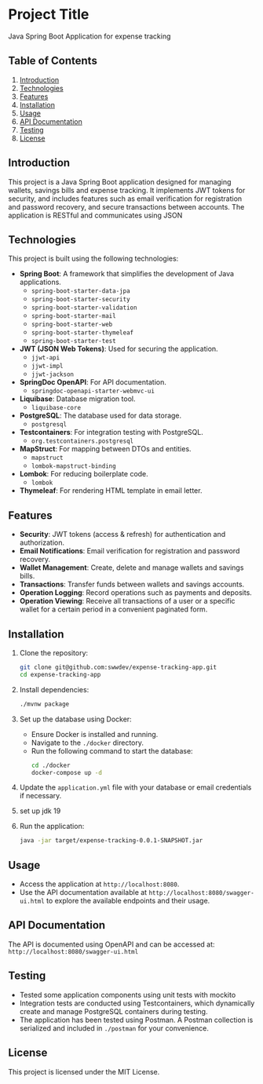 # Project Title

Java Spring Boot Application for expense tracking


## Table of Contents
1. [Introduction](#introduction)
2. [Technologies](#technologies)
3. [Features](#features)
4. [Installation](#installation)
5. [Usage](#usage)
6. [API Documentation](#api-documentation)
7. [Testing](#testing)
8. [License](#license)


## Introduction
This project is a Java Spring Boot application designed for managing wallets, savings bills and expense tracking.
It implements JWT tokens for security, and includes features such as email verification for registration and password recovery,
and secure transactions between accounts. The application is RESTful and communicates using JSON


## Technologies
This project is built using the following technologies:

- **Spring Boot**: A framework that simplifies the development of Java applications.
    - `spring-boot-starter-data-jpa`
    - `spring-boot-starter-security`
    - `spring-boot-starter-validation`
    - `spring-boot-starter-mail`
    - `spring-boot-starter-web`
    - `spring-boot-starter-thymeleaf`
    - `spring-boot-starter-test`
- **JWT (JSON Web Tokens)**: Used for securing the application.
    - `jjwt-api`
    - `jjwt-impl`
    - `jjwt-jackson`
- **SpringDoc OpenAPI**: For API documentation.
    - `springdoc-openapi-starter-webmvc-ui`
- **Liquibase**: Database migration tool.
    - `liquibase-core`
- **PostgreSQL**: The database used for data storage.
    - `postgresql`
- **Testcontainers**: For integration testing with PostgreSQL.
    - `org.testcontainers.postgresql`
- **MapStruct**: For mapping between DTOs and entities.
    - `mapstruct`
    - `lombok-mapstruct-binding`
- **Lombok**: For reducing boilerplate code.
    - `lombok`
- **Thymeleaf**: For rendering HTML template in email letter.

## Features
- **Security**: JWT tokens (access & refresh) for authentication and authorization.
- **Email Notifications**: Email verification for registration and password recovery.
- **Wallet Management**: Create, delete and manage wallets and savings bills.
- **Transactions**: Transfer funds between wallets and savings accounts.
- **Operation Logging**: Record operations such as payments and deposits.
- **Operation Viewing**: Receive all transactions of a user or a specific wallet for a certain period in a convenient paginated form.

## Installation
1. Clone the repository:
    ```sh
    git clone git@github.com:swwdev/expense-tracking-app.git
    cd expense-tracking-app
    ```

2. Install dependencies:
    ```sh
    ./mvnw package
    ```

3. Set up the database using Docker:
    - Ensure Docker is installed and running.
    - Navigate to the `./docker` directory.
    - Run the following command to start the database:
        ```sh
        cd ./docker
        docker-compose up -d
        ```

4. Update the `application.yml` file with your database or email credentials if necessary.

5. set up jdk 19

6. Run the application:
    ```sh
    java -jar target/expense-tracking-0.0.1-SNAPSHOT.jar
    ```

## Usage
- Access the application at `http://localhost:8080`.
- Use the API documentation available at `http://localhost:8080/swagger-ui.html` to explore the available endpoints and their usage.

## API Documentation
The API is documented using OpenAPI and can be accessed at:
`http://localhost:8080/swagger-ui.html`

## Testing
- Tested some application components using unit tests with mockito
- Integration tests are conducted using Testcontainers, which dynamically create and manage PostgreSQL containers during testing.
- The application has been tested using Postman. A Postman collection is serialized and included in `./postman` for your convenience.

## License
This project is licensed under the MIT License.
